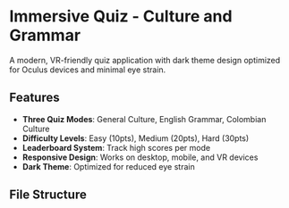 # Immersive Quiz - Culture and Grammar

A modern, VR-friendly quiz application with dark theme design optimized for Oculus devices and minimal eye strain.

## Features

- **Three Quiz Modes**: General Culture, English Grammar, Colombian Culture
- **Difficulty Levels**: Easy (10pts), Medium (20pts), Hard (30pts)
- **Leaderboard System**: Track high scores per mode
- **Responsive Design**: Works on desktop, mobile, and VR devices
- **Dark Theme**: Optimized for reduced eye strain

## File Structure
